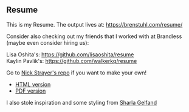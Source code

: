 ## Resume

This is my Resume. The output lives at: https://brenstuhl.com/resume/

Consider also checking out my friends that I worked with at Brandless (maybe even consider hiring us):

Lisa Oshita's: https://github.com/lisaoshita/resume  
Kaylin Pavlik's: https://github.com/walkerkq/resume


Go to [Nick Strayer's repo](https://github.com/nstrayer/cv) if you want to make your own!

* [HTML version](https://sharla.party/cv/)
* [PDF version](https://github.com/sharlagelfand/cv/blob/master/Sharla-Gelfand-CV.pdf)

I also stole inspiration and some styling from [Sharla Gelfand](https://github.com/sharlagelfand/cv)

